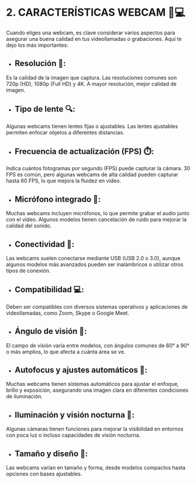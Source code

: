 # 2. CARACTERÍSTICAS WEBCAM 📸💻

Cuando eliges una webcam, es clave considerar varios aspectos para asegurar una buena calidad en tus videollamadas o grabaciones. Aquí te dejo los más importantes:

* ## Resolución 📸: ##
Es la calidad de la imagen que captura. Las resoluciones comunes son 720p (HD), 1080p (Full HD) y 4K. A mayor resolución, mejor calidad de imagen.

* ## Tipo de lente 🔍:
Algunas webcams tienen lentes fijas o ajustables. Las lentes ajustables permiten enfocar objetos a diferentes distancias.

* ## Frecuencia de actualización (FPS) ⏱️:
Indica cuántos fotogramas por segundo (FPS) puede capturar la cámara. 30 FPS es común, pero algunas webcams de alta calidad pueden capturar hasta 60 FPS, lo que mejora la fluidez en video.

* ## Micrófono integrado 🎤:
Muchas webcams incluyen micrófonos, lo que permite grabar el audio junto con el video. Algunos modelos tienen cancelación de ruido para mejorar la calidad del sonido.

* ## Conectividad 🔌:
Las webcams suelen conectarse mediante USB (USB 2.0 o 3.0), aunque algunos modelos más avanzados pueden ser inalámbricos o utilizar otros tipos de conexión.

* ## Compatibilidad 💻:
Deben ser compatibles con diversos sistemas operativos y aplicaciones de videollamadas, como Zoom, Skype o Google Meet.

* ## Ángulo de visión 👀:
El campo de visión varía entre modelos, con ángulos comunes de 60° a 90° o más amplios, lo que afecta a cuánta área se ve.

* ## Autofocus y ajustes automáticos 🔧:
Muchas webcams tienen sistemas automáticos para ajustar el enfoque, brillo y exposición, asegurando una imagen clara en diferentes condiciones de iluminación.

* ## Iluminación y visión nocturna 🌙:
Algunas cámaras tienen funciones para mejorar la visibilidad en entornos con poca luz o incluso capacidades de visión nocturna.

* ## Tamaño y diseño 📏:
Las webcams varían en tamaño y forma, desde modelos compactos hasta opciones con bases ajustables.
